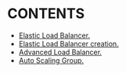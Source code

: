 # CONTENTS

- [Elastic Load Balancer.](https://github.com/Nouvellie/amazon-1st/blob/amazon/course/06.ha-architecture/elastic-load-balancer.md)
- [Elastic Load Balancer creation.](https://github.com/Nouvellie/amazon-1st/blob/amazon/course/06.ha-architecture/elb-creation.md)
- [Advanced Load Balancer.](https://github.com/Nouvellie/amazon-1st/blob/amazon/course/06.ha-architecture/advanced-load-balancer.md)
- [Auto Scaling Group.](https://github.com/Nouvellie/amazon-1st/blob/amazon/course/06.ha-architecture/auto-scaling-group.md)